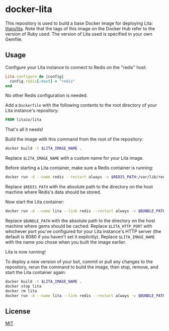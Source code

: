 # docker-lita

This repository is used to build a base Docker image for deploying Lita: [litaio/lita](https://hub.docker.com/r/litaio/lita/). Note that the tags of this image on the Docker Hub refer to the version of Ruby used. The version of Lita used is specified in your own Gemfile.

## Usage

Configure your Lita instance to connect to Redis on the "redis" host:

``` ruby
Lita.configure do |config|
  config.redis[:host] = "redis"
end
```

No other Redis configuration is needed.

Add a `Dockerfile` with the following contents to the root directory of your Lita instance's repository:

``` Dockerfile
FROM litaio/lita
```

That's all it needs!

Build the image with this command from the root of the repository:

``` bash
docker build -t $LITA_IMAGE_NAME .
```

Replace `$LITA_IMAGE_NAME` with a custom name for your Lita image.

Before starting a Lita container, make sure a Redis container is running:

``` bash
docker run -d --name redis --restart always -v $REDIS_PATH:/var/lib/redis litaio/redis
```

Replace `$REDIS_PATH` with the absolute path to the directory on the host machine where Redis's data should be stored.

Now start the Lita container:

``` bash
docker run -d --name lita --link redis --restart always -v $BUNDLE_PATH:/var/bundle -p 80:$LITA_HTTP_PORT $LITA_IMAGE_NAME
```

Replace `$BUNDLE_PATH` with the absolute path to the directory on the host machine where gems should be cached. Replace `$LITA_HTTP_PORT` with whichever port you've configured for your Lita instance's HTTP server (the default is 8080 if you haven't set it explicitly). Replace `$LITA_IMAGE_NAME` with the name you chose when you built the image earlier.

Lita is now running!

To deploy a new version of your bot, commit or pull any changes to the repository, rerun the command to build the image, then stop, remove, and start the Lita container again:

~~~ bash
docker build -t $LITA_IMAGE_NAME .
docker stop lita
docker rm lita
docker run -d --name lita --link redis --restart always -v $BUNDLE_PATH:/var/bundle -p 80:$LITA_HTTP_PORT $LITA_IMAGE_NAME
~~~

## License

[MIT](http://opensource.org/licenses/MIT)
